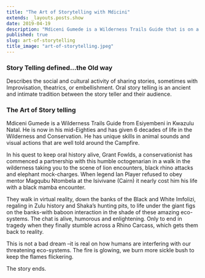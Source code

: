 ```yaml
---
title: "The Art of Storytelling with Mdicini"
extends: _layouts.posts.show
date: 2019-04-19
description: "Mdiceni Gumede is a Wilderness Trails Guide that is on a quest to keep oral history alive."
published: true
slug: art-of-storytelling
title_image: "art-of-storytelling.jpeg"
---
```


### Story Telling defined…the Old way

Describes the social and cultural activity of sharing stories, sometimes with Improvisation, theatrics, or embellishment. Oral story telling is an ancient and intimate tradition between the story teller and their audience.

### The Art of Story telling

Mdiceni Gumede is a Wilderness Trails Guide from Esiyembeni in Kwazulu Natal. He is now in his mid-Eighties and has given 6 decades of life in the Wilderness and Conservation. He has unique skills in animal sounds and visual actions that are well told around the Campfire.

In his quest to keep oral history alive, Grant Fowlds, a conservationist has commenced a partnership with this humble octogenarian in a walk in the wilderness taking you to the scene of lion encounters, black rhino attacks and elephant mock-charges. When legend Ian Player refused to obey mentor Magqubu Ntombela at the Isivivane (Cairn) it nearly cost him his life with a black mamba encounter.

They walk in virtual reality, down the banks of the Black and White Imfolizi, regaling in Zulu history and Shaka’s hunting pits, to life under the giant figs on the banks-with baboon interaction in the shade of these amazing eco-systems. The chat is alive, humorous and enlightening. Only to end in tragedy when they finally stumble across a Rhino Carcass, which gets them back to reality.

This is not a bad dream –it is real on how humans are interfering with our threatening eco-systems. The fire is glowing, we burn more sickle bush to keep the flames flickering.

The story ends.
